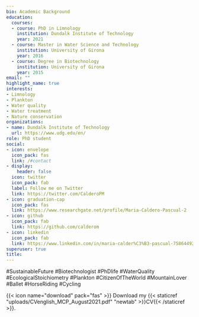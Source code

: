 ```yaml
---
bio: Academic Background
education:
  courses:
  - course: PhD in Limnology
    institution: Dundalk Institute of Technology
    year: 2021
  - course: Master in Water Science and Technology
    institution: University of Girona
    year: 2016
  - course: Degree in Biotechnology
    institution: University of Girona
    year: 2015
email: ""
highlight_name: true
interests:
- Limnology
- Plankton
- Water quality
- Water treatment
- Nature conservation
organizations:
- name: Dundalk Institute of Technology
  url: https://www.udg.edu/en/
role: PhD student
social:
- icon: envelope
  icon_pack: fas
  link: /#contact
- display:
    header: false
  icon: twitter
  icon_pack: fab
  label: Follow me on Twitter
  link: https://twitter.com/CalderoPM
- icon: graduation-cap
  icon_pack: fas
  link: https://www.researchgate.net/profile/Maria-Caldero-Pascual-2
- icon: github
  icon_pack: fab
  link: https://github.com/calderom 
- icon: linkedin
  icon_pack: fab
  link: https://www.linkedin.com/in/maria-calder%C3%B3-pascual-75864492/
superuser: true
title: 
---
```


#SustainableFuture #Biotechnologist #PhDlife #WaterQuality 
#EcologicalStoichiometry #Plankton #CitizenOfTheWorld 
#MountainLover #Ballet #HorseRiding #Cycling 

{{< icon name="download" pack="fas" >}} Download my {{< staticref "uploads/CVenglish_MCP_August2021.pdf" "newtab" >}}CV{{< /staticref >}}.
